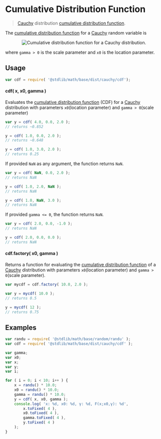 Cumulative Distribution Function
===

> [Cauchy][cauchy] distribution [cumulative distribution function][cdf].

<!-- <intro> -->

The [cumulative distribution function][cdf] for a [Cauchy][cauchy] random variable is

<!-- <equation class="equation" label="eq:cdf" align="center" raw="center" data-raw-text="F(x; x_0,\gamma)=\frac{1}{\pi} \arctan\left(\frac{x-x_0}{\gamma}\right)+\frac{1}{2}" alt="Cumulative distribution function for a Cauchy distribution."> -->

<div class="equation" align="center" data-raw-text="F(x; x_0,\gamma)=\frac{1}{\pi} \arctan\left(\frac{x-x_0}{\gamma}\right)+\frac{1}{2} " data-equation="eq:cdf">
    <img src="" alt="Cumulative distribution function for a Cauchy distribution.">
    <br>
</div>

<!-- </equation> -->

where `gamma > 0` is the scale parameter and `x0` is the location parameter.


<!-- </intro> -->

<!-- <usage> -->

## Usage
``` javascript
var cdf = require( '@stdlib/math/base/dist/cauchy/cdf');
```

#### cdf( x, x0, gamma )

Evaluates the [cumulative distribution function][cdf] (CDF) for a [Cauchy][cauchy] distribution with parameters `x0`(location parameter) and `gamma > 0`(scale parameter)

``` javascript
var y = cdf( 4.0, 0.0, 2.0 );
// returns ~0.852

y = cdf( 1.0, 0.0, 2.0 );
// returns ~0.648

y = cdf( 1.0, 3.0, 2.0 );
// returns 0.25
```

If provided `NaN` as any argument, the function returns `NaN`.

``` javascript
var y = cdf( NaN, 0.0, 2.0 );
// returns NaN

y = cdf( 1.0, 2.0, NaN );
// returns NaN

y = cdf( 1.0, NaN, 3.0 );
// returns NaN
```

If provided `gamma <= 0`, the function returns `NaN`.

``` javascript
var y = cdf( 2.0, 0.0, -1.0 );
// returns NaN

y = cdf( 2.0, 0.0, 0.0 );
// returns NaN
```

#### cdf.factory( x0, gamma )

Returns a function for evaluating the [cumulative distribution function][cdf] of  a [Cauchy][cauchy] distribution with parameters `x0`(location parameter) and `gamma > 0`(scale parameter).

``` javascript
var mycdf = cdf.factory( 10.0, 2.0 );

var y = mycdf( 10.0 );
// returns 0.5

y = mycdf( 12 );
// returns 0.75
```

<!-- </usage> -->

<!-- <examples> -->

## Examples

``` javascript
var randu = require( '@stdlib/math/base/random/randu' );
var cdf = require( '@stdlib/math/base/dist/cauchy/cdf' );

var gamma;
var x0;
var x;
var y;
var i;

for ( i = 0; i < 10; i++ ) {
    x = randu() * 10.0;
    x0 = randu() * 10.0;
    gamma = randu() * 10.0;
    y = cdf( x, x0, gamma );
    console.log( 'x: %d, x0: %d, γ: %d, F(x;x0,γ): %d',
        x.toFixed( 4 ),
        x0.toFixed( 4 ),
        gamma.toFixed( 4 ),
        y.toFixed( 4 )
    );
}
```

<!-- </examples> -->


<!-- <links> -->

[cdf]:  https://en.wikipedia.org/wiki/Cumulative_distribution_function
[cauchy]: https://en.wikipedia.org/wiki/Cauchy_distribution
[degenerate-distribution]: https://en.wikipedia.org/wiki/Degenerate_distribution

<!-- </links> -->
